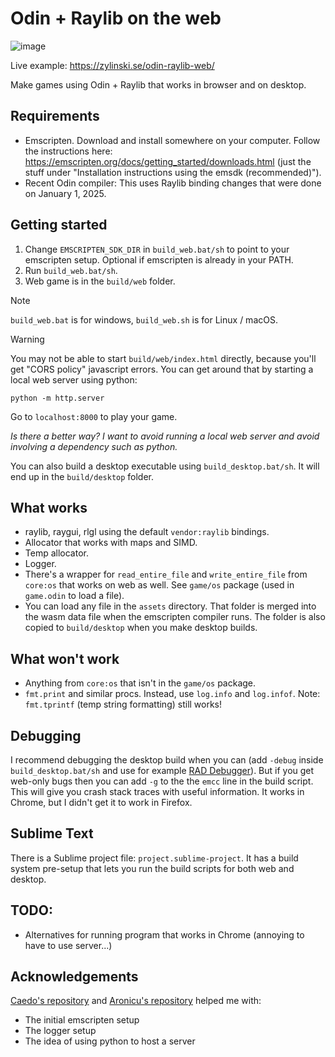 # Odin + Raylib on the web

![image](https://github.com/user-attachments/assets/0ed449ff-ae6f-4336-aa26-02df5928f263)

Live example: https://zylinski.se/odin-raylib-web/

Make games using Odin + Raylib that works in browser and on desktop.

## Requirements

- Emscripten. Download and install somewhere on your computer. Follow the instructions here: https://emscripten.org/docs/getting_started/downloads.html (just the stuff under "Installation instructions using the emsdk (recommended)").
- Recent Odin compiler: This uses Raylib binding changes that were done on January 1, 2025.

## Getting started

1. Change `EMSCRIPTEN_SDK_DIR` in `build_web.bat/sh` to point to your emscripten setup. Optional if emscripten is already in your PATH.
2. Run `build_web.bat/sh`.
3. Web game is in the `build/web` folder.

> [!NOTE]
> `build_web.bat` is for windows, `build_web.sh` is for Linux / macOS.

> [!WARNING]
> You may not be able to start `build/web/index.html` directly, because you'll get "CORS policy" javascript errors. You can get around that by starting a local web server using python:
>
> `python -m http.server`
>
> Go to `localhost:8000` to play your game.
>
>
> _Is there a better way? I want to avoid running a local web server and avoid involving a dependency such as python._

You can also build a desktop executable using `build_desktop.bat/sh`. It will end up in the `build/desktop` folder.

## What works

- raylib, raygui, rlgl using the default `vendor:raylib` bindings.
- Allocator that works with maps and SIMD.
- Temp allocator.
- Logger.
- There's a wrapper for `read_entire_file` and `write_entire_file` from `core:os` that works on web as well. See `game/os` package (used in `game.odin` to load a file).
- You can load any file in the `assets` directory. That folder is merged into the wasm data file when the emscripten compiler runs. The folder is also copied to `build/desktop` when you make desktop builds.

## What won't work

- Anything from `core:os` that isn't in the `game/os` package.
- `fmt.print` and similar procs. Instead, use `log.info` and `log.infof`. Note: `fmt.tprintf` (temp string formatting) still works!

## Debugging

I recommend debugging the desktop build when you can (add `-debug` inside `build_desktop.bat/sh` and use for example [RAD Debugger](https://github.com/EpicGamesExt/raddebugger)). But if you get web-only bugs then you can add `-g` to the the `emcc` line in the build script. This will give you crash stack traces with useful information. It works in Chrome, but I didn't get it to work in Firefox.

## Sublime Text

There is a Sublime project file: `project.sublime-project`. It has a build system pre-setup that lets you run the build scripts for both web and desktop.

## TODO:
- Alternatives for running program that works in Chrome (annoying to have to use server...)

## Acknowledgements
[Caedo's repository](https://github.com/Caedo/raylib_wasm_odin) and [Aronicu's repository](https://github.com/Aronicu/Raylib-WASM) helped me with:
- The initial emscripten setup
- The logger setup
- The idea of using python to host a server
